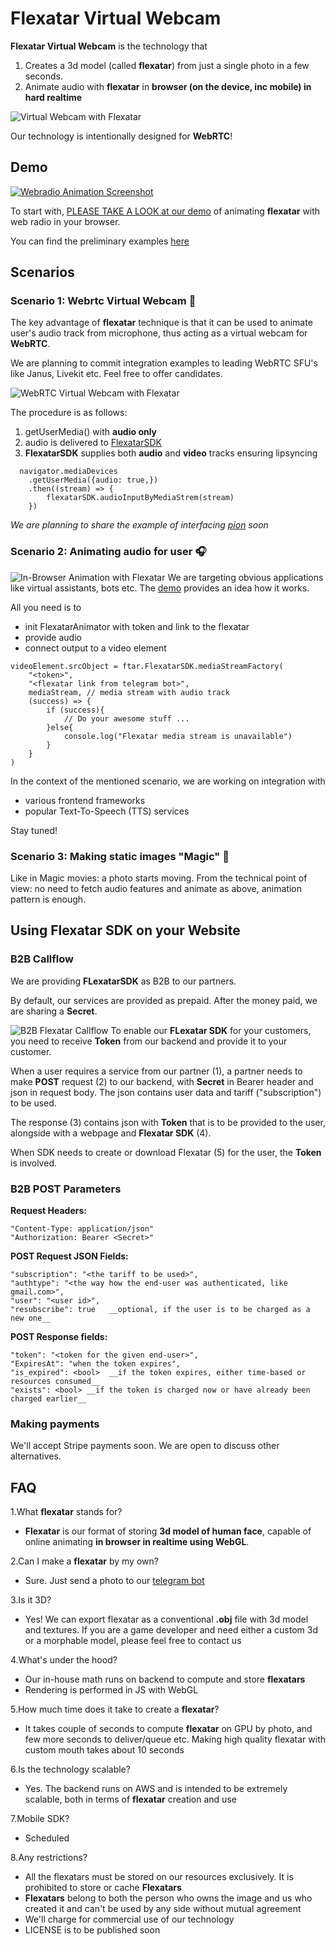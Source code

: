 # Flexatar Virtual Webcam

 **Flexatar Virtual Webcam** is the technology that

1. Creates a 3d model (called **flexatar**) from just a single photo in a few seconds.
2. Animate audio with **flexatar** in **browser (on the device, inc mobile) in hard realtime**
   
![Virtual Webcam with Flexatar](flexatarSDK.jpg)

Our technology is intentionally designed for **WebRTC**!

## Demo
[![Webradio Animation Screenshot](screenshot.png)](https://www.flexatar-sdk.com/demo)

To start with, [PLEASE TAKE A LOOK at our demo](https://www.flexatar-sdk.com/demo) of animating **flexatar** with web radio in your browser.

You can find the preliminary examples [here](examples)

## Scenarios

### Scenario 1: Webrtc Virtual Webcam :microphone:
The key advantage of **flexatar** technique is that it can be used to animate user's audio track from microphone, thus acting as a virtual webcam for **WebRTC**.

We are planning to commit integration examples to leading WebRTC SFU's like Janus, Livekit etc. Feel free to offer candidates.

![WebRTC Virtual Webcam with Flexatar](flexatarVirtualWebcam.jpg)

The procedure is as follows:
1. getUserMedia() with **audio only**
2. audio is delivered to [FlexatarSDK](FlexatarSDK.js)
3. **FlexatarSDK** supplies both **audio** and **video** tracks ensuring lipsyncing  

```
  navigator.mediaDevices
    .getUserMedia({audio: true,})
    .then((stream) => {
        flexatarSDK.audioInputByMediaStrem(stream)
    })
```

_We are planning to share the example of interfacing [pion](https://github.com/pion/webrtc) soon_

### Scenario 2: Animating audio for user :headphones:
![In-Browser Animation with Flexatar](flexatarAnimation.jpg)
We are targeting obvious applications like virtual assistants, bots etc. The [demo](https://www.flexatar-sdk.com/demo) provides an idea how it works.

All you need is to
- init FlexatarAnimator with token and link to the flexatar
- provide audio
- connect output to a video element

```
videoElement.srcObject = ftar.FlexatarSDK.mediaStreamFactory(
    "<token>",
    "<flexatar link from telegram bot>",
    mediaStream, // media stream with audio track
    (success) => {
        if (success){
            // Do your awesome stuff ...
        }else{
            console.log("Flexatar media stream is unavailable")
        }
    }
)
```

In the context of the mentioned scenario, we are working on integration with

- various frontend frameworks
- popular Text-To-Speech (TTS) services

Stay tuned!


### Scenario 3: Making static images "Magic" :movie_camera:
Like in Magic movies: a photo starts moving.
From the technical point of view: no need to fetch audio features and animate as above, animation pattern is enough.

## Using Flexatar SDK on your Website

### B2B Callflow

We are providing **FLexatarSDK** as B2B to our partners.

By default, our services are provided as prepaid. After the money paid, we are sharing a **Secret**.


![B2B Flexatar Callflow](Flexatar-B2B.jpg)
To enable our **FLexatar SDK** for your customers, you need to receive **Token** from our backend and provide it to your customer.

When a user requires a service from our partner (1), a partner needs to make **POST** request (2) to our backend, with **Secret** in Bearer header and json in request body. The json contains user data and tariff ("subscription") to be used.

The response (3) contains json with **Token** that is to be provided to the user, alongside with a webpage and **Flexatar SDK** (4).

When SDK needs to create or download Flexatar (5) for the user, the **Token** is involved.

### B2B POST Parameters

**Request Headers:**
```
"Content-Type: application/json" 
"Authorization: Bearer <Secret>"
```

**POST Request JSON Fields:**
```
"subscription": "<the tariff to be used>",
"authtype": "<the way how the end-user was authenticated, like gmail.com>",
"user": "<user id>",
"resubscribe": true   __optional, if the user is to be charged as a new one__
```

**POST Response fields:**
```
"token": "<token for the given end-user>",
"ExpiresAt": "when the token expires",
"is_expired": <bool>  __if the token expires, either time-based or resources consumed__
"exists": <bool> __if the token is charged now or have already been charged earlier__
```

### Making payments

We'll accept Stripe payments soon. We are open to discuss other alternatives.

## FAQ

1.What **flexatar** stands for?  

- **Flexatar** is our format of storing **3d model of human face**, capable of online animating **in browser in realtime using WebGL**.
 
2.Can I make a **flexatar** by my own?

- Sure. Just send a photo to our [telegram bot](https://t.me/flexatar_bot)
 
3.Is it 3D?
 
 - Yes! We can export flexatar as a conventional **.obj** file with 3d model and textures. If you are a game developer and need either a custom 3d or a morphable model, please feel free to contact us

4.What's under the hood?

 - Our in-house math runs on backend to compute and store **flexatars**
 - Rendering is performed in JS with WebGL

5.How much time does it take to create a **flexatar**?
 
 - It takes couple of seconds to compute **flexatar** on GPU by photo, and few more seconds to deliver/queue etc. Making high quality flexatar with custom mouth takes about 10 seconds

6.Is the technology scalable?

 - Yes. The backend runs on AWS and is intended to be extremely scalable, both in terms of **flexatar** creation and use

7.Mobile SDK?

 - Scheduled

8.Any restrictions?
 
 - All the flexatars must be stored on our resources exclusively. It is prohibited to store or cache **Flexatars**
 - **Flexatars** belong to both the person who owns the image and us who created it and can't be used by any side without mutual agreement
 - We'll charge for commercial use of our technology
 - LICENSE is to be published soon